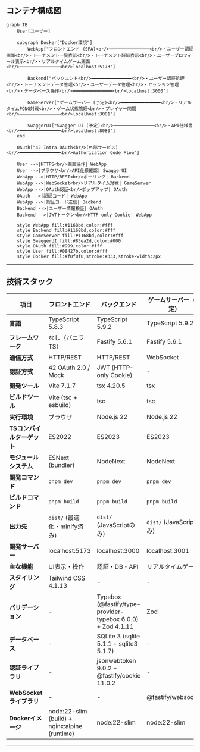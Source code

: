 ## コンテナ構成図

```mermaid
graph TB
    User[ユーザー]

    subgraph Docker["Docker環境"]
        WebApp["フロントエンド (SPA)<br/>━━━━━━━━━━━━━━━<br/>・ユーザー認証画面<br/>・トーナメント一覧表示<br/>・トーナメント詳細表示<br/>・ユーザープロフィール表示<br/>・リアルタイムゲーム画面<br/>━━━━━━━━━━━━━━━<br/>localhost:5173"]

        Backend["バックエンド<br/>━━━━━━━━━━━━━━━<br/>・ユーザー認証処理<br/>・トーナメントデータ管理<br/>・ユーザーデータ管理<br/>・セッション管理<br/>・データベース操作<br/>━━━━━━━━━━━━━━━<br/>localhost:3000"]

        GameServer["ゲームサーバー (予定)<br/>━━━━━━━━━━━━━━━<br/>・リアルタイムPONG対戦<br/>・ゲーム状態管理<br/>・プレイヤー同期<br/>━━━━━━━━━━━━━━━<br/>localhost:3001"]

        SwaggerUI["Swagger UI (予定)<br/>━━━━━━━━━━━━━━━<br/>・API仕様書<br/>━━━━━━━━━━━━━━━<br/>localhost:8080"]
    end

    OAuth["42 Intra OAuth<br/>(外部サービス)<br/>━━━━━━━━━━━━━━━<br/>Authorization Code Flow"]

    User -->|HTTPS<br/>画面操作| WebApp
    User -->|ブラウザ<br/>API仕様確認| SwaggerUI
    WebApp -->|HTTP/REST<br/>ポーリング| Backend
    WebApp -->|WebSocket<br/>リアルタイム対戦| GameServer
    WebApp -->|OAuth認証<br/>ポップアップ| OAuth
    OAuth -->|認証コード| WebApp
    WebApp -->|認証コード送信| Backend
    Backend -->|ユーザー情報検証| OAuth
    Backend -->|JWTトークン<br/>HTTP-only Cookie| WebApp

    style WebApp fill:#1168bd,color:#fff
    style Backend fill:#1168bd,color:#fff
    style GameServer fill:#1168bd,color:#fff
    style SwaggerUI fill:#85ea2d,color:#000
    style OAuth fill:#999,color:#fff
    style User fill:#08427b,color:#fff
    style Docker fill:#f0f0f0,stroke:#333,stroke-width:2px
```

---

## 技術スタック

| 項目 | **フロントエンド** | **バックエンド** | **ゲームサーバー（予定）** | **Swagger UI（予定）** |
|------|-------------------|-----------------|-------------------------|---------------|
| **言語** | TypeScript 5.8.3 | TypeScript 5.9.2 | TypeScript 5.9.2 | - |
| **フレームワーク** | なし（バニラTS） | Fastify 5.6.1 | Fastify 5.6.1 | - |
| **通信方式** | HTTP/REST | HTTP/REST | WebSocket | HTTP |
| **認証方式** | 42 OAuth 2.0 / Mock | JWT (HTTP-only Cookie) | - | - |
| **開発ツール** | Vite 7.1.7 | tsx 4.20.5 | tsx | - |
| **ビルドツール** | Vite (tsc + esbuild) | tsc | tsc | - |
| **実行環境** | ブラウザ | Node.js 22 | Node.js 22 | ブラウザ |
| **TSコンパイルターゲット** | ES2022 | ES2023 | ES2023 | - |
| **モジュールシステム** | ESNext (bundler) | NodeNext | NodeNext | - |
| **開発コマンド** | `pnpm dev` | `pnpm dev` | `pnpm dev` | - |
| **ビルドコマンド** | `pnpm build` | `pnpm build` | `pnpm build` | - |
| **出力先** | `dist/` (最適化・minify済み) | `dist/` (JavaScriptのみ) | `dist/` (JavaScriptのみ) | - |
| **開発サーバー** | localhost:5173 | localhost:3000 | localhost:3001 | localhost:8080 |
| **主な機能** | UI表示・操作 | 認証・DB・API | リアルタイムゲーム | API仕様書・テスト |
| **スタイリング** | Tailwind CSS 4.1.13 | - | - | - |
| **バリデーション** | - | Typebox (@fastify/type-provider-typebox 6.0.0) + Zod 4.1.11 | Zod | - |
| **データベース** | - | SQLite 3 (sqlite 5.1.1 + sqlite3 5.1.7) | - | - |
| **認証ライブラリ** | - | jsonwebtoken 9.0.2 + @fastify/cookie 11.0.2 | - | - |
| **WebSocketライブラリ** | - | - | @fastify/websocket | - |
| **Dockerイメージ** | node:22-slim (build) + nginx:alpine (runtime) | node:22-slim | node:22-slim | swaggerapi/swagger-ui |

---
